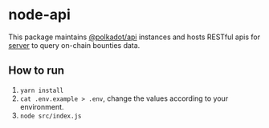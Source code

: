 # node-api

This package maintains [@polkadot/api](https://github.com/polkadot-js/api) instances and hosts RESTful apis for [server](../server) to query on-chain bounties data.

## How to run

1. `yarn install`
2. `cat .env.example > .env`, change the values according to your environment. 
3. `node src/index.js`
